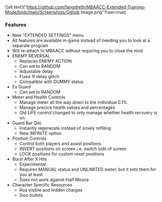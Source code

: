 ![alt text]("https://github.com/fangdreth/MBAACC-Extended-Training-Mode/blob/main/Screenshots/Github Image.png"?raw=true)

### Features

+ New "EXTENDED SETTINGS" menu
+ All features are available in-game instead of needing you to look at a separate program
+ Will re-attach to MBAACC without requiring you to close the mod
+ ENEMY REVERSAL
	+ Replaces ENEMY ACTION
	+ Can set to RANDOM
	+ Adjustable delay
	+ Fixed 1f delay glitch
	+ Compatible with DUMMY status
+ Ex Guard
	+ Can set to RANDOM
+ Meter and Health Controls
	+ Manage meter all the way down to the individual 0.1%
	+ Manage precice health values and percentages
	+ Old LIFE control changed to only manage whether health recovery is on
+ Guard Bar QoL
	+ Instantly regenerate instead of slowly refilling
	+ New INFINITE option
+ Position Controls
	+ Control both players and assist positions
	+ INVERT positions on screen i.e. switch side of screen
	+ LOCK positions for custom reset positions
+ Burst After X Hits
	+ Experimental
	+ Requires MANUAL status and UNLIMITED meter, but it sets them for you at least
	+ Does not work against Half Moons
+ Character Specific Resources
	+ Roa visible and hidden charges
	+ Sion bullets